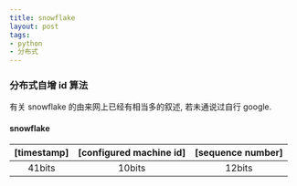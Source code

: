 ```yaml
---
title: snowflake
layout: post
tags:
- python
- 分布式
---
```


### 分布式自增 id 算法

有关 snowflake 的由来网上已经有相当多的叙述, 若未通说过自行 google. 

#### snowflake

| [timestamp] |  [configured machine id]  |  [sequence number] |
| :---------: | :-----------------------: | :----------------: |
| 41bits      | 10bits                    | 12bits             |

